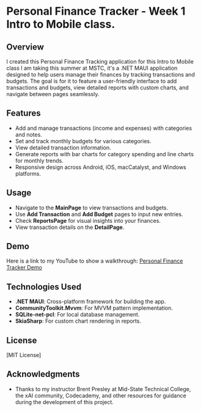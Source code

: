 # Personal Finance Tracker - Week 1 Intro to Mobile class.

## Overview
I created this Personal Finance Tracking application for this Intro to Mobile class I am taking this summer at MSTC, it's a .NET MAUI application designed to help users manage their finances by tracking transactions and budgets. The goal is for it to feature a user-friendly interface to add transactions and budgets, view detailed reports with custom charts, and navigate between pages seamlessly.

## Features
- Add and manage transactions (income and expenses) with categories and notes.
- Set and track monthly budgets for various categories.
- View detailed transaction information.
- Generate reports with bar charts for category spending and line charts for monthly trends.
- Responsive design across Android, iOS, macCatalyst, and Windows platforms.

## Usage
- Navigate to the **MainPage** to view transactions and budgets.
- Use **Add Transaction** and **Add Budget** pages to input new entries.
- Check **ReportsPage** for visual insights into your finances.
- View transaction details on the **DetailPage**.

## Demo
Here is a link to my YouTube to show a walkthrough:
[Personal Finance Tracker Demo](https://youtu.be/LqpPsed4ooM)

## Technologies Used
- **.NET MAUI**: Cross-platform framework for building the app.
- **CommunityToolkit.Mvvm**: For MVVM pattern implementation.
- **SQLite-net-pcl**: For local database management.
- **SkiaSharp**: For custom chart rendering in reports.

## License
[MIT License]

## Acknowledgments
- Thanks to my instructor Brent Presley at Mid-State Technical College, the xAI community, Codecademy, and other resources for guidance during the development of this project.

